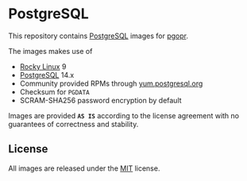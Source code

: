 # PostgreSQL

This repository contains [PostgreSQL](https://www.postgresql.org) images for [pgopr](https://pgopr.github.io/).

The images makes use of

* [Rocky Linux](https://www.rockylinux.org) 9
* [PostgreSQL](https://www.postgresql.org) 14.x
* Community provided RPMs through [yum.postgresql.org](https://yum.postgresql.org)
* Checksum for `PGDATA`
* SCRAM-SHA256 password encryption by default

Images are provided **`AS IS`** according to the license agreement with
no guarantees of correctness and stability.

## License

All images are released under the [MIT](https://opensource.org/licenses/MIT) license.
